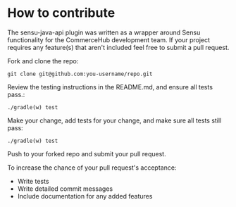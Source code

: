 # How to contribute
The sensu-java-api plugin was written as a wrapper around Sensu functionality for the CommerceHub development team. If your project requires any feature(s) that aren't included feel free
to submit a pull request.

Fork and clone the repo:

    git clone git@github.com:you-username/repo.git

Review the testing instructions in the README.md, and ensure all tests pass.:

    ./gradle(w) test

Make your change, add tests for your change, and make sure all tests still pass:

    ./gradle(w) test

Push to your forked repo and submit your pull request.

To increase the chance of your pull request's acceptance:

* Write tests
* Write detailed commit messages
* Include documentation for any added features
